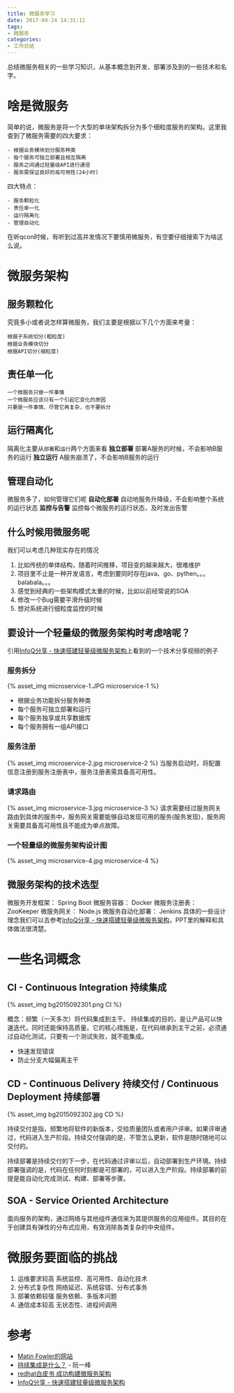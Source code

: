 ```yaml
---
title: 微服务学习
date: 2017-04-24 14:31:11
tags:
- 微服务
categories:
- 工作总结
---
```

总结微服务相关的一些学习知识，从基本概念到开发、部署涉及到的一些技术和名字。
# 啥是微服务
简单的说，微服务是将一个大型的单块架构拆分为多个细粒度服务的架构。这里我查到了微服务需要的四大要求：
```
- 根据业务模块划分服务种类
- 每个服务可独立部署且相互隔离
- 服务之间通过轻量级API进行通信
- 服务需保证良好的高可用性(24小时)
```
四大特点：
```
- 服务颗粒化
- 责任单一化
- 运行隔离化
- 管理自动化
```
在听qcon时候，有听到过高并发情况下要慎用微服务，有空要仔细搜索下为啥这么说。
# 微服务架构
## 服务颗粒化
究竟多小或者说怎样算微服务，我们主要是根据以下几个方面来考量：
```
根据子系统切分(粗粒度)
根据业务模块切分
根据API切分(细粒度)
```
## 责任单一化
```
一个微服务只做一件事情
一个微服务应该只有一个引起它变化的原因
只要是一件事情，尽管它再复杂，也不要拆分
```
## 运行隔离化
隔离化主要从`部署`和`运行`两个方面来看
**独立部署**
部署A服务的时候，不会影响B服务的运行
**独立运行**
A服务崩溃了，不会影响B服务的运行
## 管理自动化
微服务多了，如何管理它们呢
**自动化部署**
自动地服务升降级，不会影响整个系统的运行状态
**监控与告警**
监控每个微服务的运行状态，及时发出告警
## 什么时候用微服务呢
我们可以考虑几种现实存在的情况
1. 比如传统的单体结构，随着时间推移，项目变的越来越大，很难维护
2. 项目里不止是一种开发语言，考虑到要同时存在java、go、pythen。。。balabala。。。
3. 感觉到经典的一些架构模式太重的时候，比如以前经常说的SOA
4. 修改一个Bug需要平滑升级时候
5. 想对系统进行细粒度监控的时候

## 要设计一个轻量级的微服务架构时考虑啥呢？
引用[InfoQ分享 - 快速搭建轻量级微服务架构](http://www.infoq.com/cn/presentations/building-lightweight-micro-service-architecture )上看到的一个技术分享视频的例子
### 服务拆分
{% asset_img microservice-1.JPG microservice-1 %}
- 根据业务功能拆分服务种类
- 每个服务可独立部署和运行
- 每个服务独享或共享数据库
- 每个服务拥有一组API接口

### 服务注册
{% asset_img microservice-2.jpg microservice-2 %}
当服务启动时，将配置信息注册到服务注册表中，服务注册表需具备高可用性。
### 请求路由
{% asset_img microservice-3.jpg microservice-3 %}
请求需要经过服务网关路由到具体的服务中，服务网关需要能够自动发现可用的服务(服务发现)，服务网关需要具备高可用性且不能成为单点故障。
### 一个轻量级的微服务架构设计图
{% asset_img microservice-4.jpg microservice-4 %}
## 微服务架构的技术选型
微服务开发框架： Spring Boot
微服务容器： Docker
微服务注册表： ZooKeeper
微服务网关： Node.js
微服务自动化部署： Jenkins
具体的一些设计理念我们可以去参考[InfoQ分享 - 快速搭建轻量级微服务架构](http://www.infoq.com/cn/presentations/building-lightweight-micro-service-architecture )，PPT里的解释和具体做法很清楚。
# 一些名词概念
## CI - Continuous Integration 持续集成
{% asset_img bg2015092301.png CI %}

概念：频繁（一天多次）将代码集成到主干。
持续集成的目的，是让产品可以快速迭代，同时还能保持高质量。它的核心措施是，在代码继承到主干之前，必须通过自动化测试，只要有一个测试失败，就不能集成。
- 快速发现错误
- 防止分支大幅偏离主干

## CD - Continuous Delivery 持续交付 / Continuous Deployment 持续部署
{% asset_img bg2015092302.jpg CD %}

持续交付是指，频繁地将软件的新版本，交给质量团队或者用户评审。如果评审通过，代码进入生产阶段。持续交付强调的是，不管怎么更新，软件是随时随地可以交付的。

持续部署是持续交付的下一步，在代码通过评审以后，自动部署到生产环境。持续部署强调的是，代码在任何时刻都是可部署的，可以进入生产阶段。持续部署的前提是能自动化完成测试、构建、部署等步骤。
## SOA - Service Oriented Architecture
面向服务的架构，通过网络与其他组件通信来为其提供服务的应用组件。其目的在于创建具有弹性的分布式应用，有效消除各类复杂的中央组件。
# 微服务要面临的挑战
1. 运维要求较高
系统监控、高可用性、自动化技术
2. 分布式复杂性
网络延迟、系统容错、分布式事务
3. 部署依赖较强
服务依赖、多版本问题
4. 通信成本较高
无状态性、进程间调用

# 参考
- [Matin Fowler的网站](https://martinfowler.com/microservices/)
- [持续集成是什么？](http://www.ruanyifeng.com/blog/2015/09/continuous-integration.html) - 阮一峰
- [redhat白皮书 成功构建微服务架构](https://www.redhat.com/cms/managed-files/mi-microservices-architecture-design-whitepaper-inc0336100lw-201602-a4-zh.pdf)
- [InfoQ分享 - 快速搭建轻量级微服务架构](http://www.infoq.com/cn/presentations/building-lightweight-micro-service-architecture )
